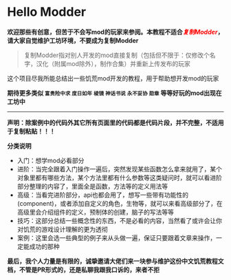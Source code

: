 # Hello Modder

**欢迎那些有创意，但苦于不会写mod的玩家来参阅。本教程不适合<i style="color:red;">复制Modder</i>，请大家自觉维护工坊环境，不要成为复制Modder**

> 复制Modder指对别人开发的mod直接复制（包括但不限于：仅修改个名字，汉化（附属mod除外），制作合集）并重新上传发布的玩家

这个项目尽我所能总结出一些饥荒mod开发的教程，用于帮助想开发mod的玩家

**期待更多类似 `富贵险中求` `度日如年` `棱镜` `神话书说` `永不妥协` `勋章` 等等好玩的mod出现在工坊中**

------

**声明：除案例中的代码外其它所有页面里的代码都是代码片段，并不完整，不适用于复制粘贴！！！**

**分类说明**

- 入门：想学mod必看部分
- 进阶：当完全跟着入门操作一遍后，突然发现某些函数怎么拿来就用了，某个对象里都有哪些方法，某个方法里都有什么参数等这类疑问时，就可以看进阶部分整理的内容了，里面全是函数，方法等的定义用法等
- 高级：当看完进阶部分，api也都会用了，想写一些带有功能性的(component)，或者添加自定义的角色，生物等，就可以来看高级部分了，在高级里会介绍组件的定义，预制体的创建，脑子的写法等等
- 技巧：这部分总结一些概念性的东西，不是必看的内容，当然看了或许会让你对饥荒的游戏设计理解的更为透彻
- 案例：这里会选一些典型的例子来从头做一遍，保证只要跟着文章来操作，一定能成功的那种

**最后，我个人力量是有限的，诚挚邀请大佬们来一块参与维护这份中文饥荒教程文档，不管是PR形式的，还是私聊我跟我口诉的，来者不拒**
